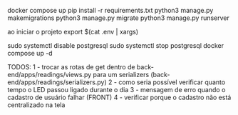 docker compose up
pip install -r requirements.txt
python3 manage.py makemigrations
python3 manage.py migrate
python3 manage.py runserver

ao iniciar o projeto export $(cat .env | xargs)

sudo systemctl disable postgresql
sudo systemctl stop postgresql
docker compose up -d


TODOS: 
1 - trocar as rotas de get dentro de back-end/apps/readings/views.py para um serializers (back-end/apps/readings/serializers.py)
2 - como seria possível verificar quanto tempo o LED passou ligado durante o dia 
3 - mensagem de erro quando o cadastro de usuário falhar (FRONT)
4 - verificar porque o cadastro não está centralizado na tela